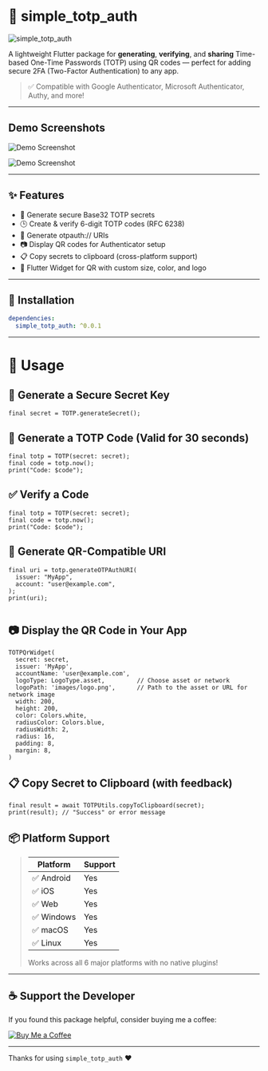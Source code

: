# 🔐 simple_totp_auth

![simple_totp_auth](https://i.ibb.co/7N0Yr8wb/Add-a-subheading.png)

A lightweight Flutter package for **generating**, **verifying**, and **sharing** Time-based One-Time Passwords (TOTP) using QR codes — perfect for adding secure 2FA (Two-Factor Authentication) to any app.

> ✅ Compatible with Google Authenticator, Microsoft Authenticator, Authy, and more!

---
## Demo Screenshots
![Demo Screenshot](https://i.ibb.co/HTLrsGnS/Screenshot-272.png)

![Demo Screenshot](https://i.ibb.co/qLZQ199P/Screenshot-271.png)

---

## ✨ Features

- 🔑 Generate secure Base32 TOTP secrets
- 🕒 Create & verify 6-digit TOTP codes (RFC 6238)
- 📱 Generate otpauth:// URIs
- 📷 Display QR codes for Authenticator setup
- 📋 Copy secrets to clipboard (cross-platform support)
- 🧩 Flutter Widget for QR with custom size, color, and logo

---

## 🚀 Installation

```yaml
dependencies:
  simple_totp_auth: ^0.0.1
```
---
# 🧪 Usage
## 🔐 Generate a Secure Secret Key
```
final secret = TOTP.generateSecret();
```

## 🧮 Generate a TOTP Code (Valid for 30 seconds)
```
final totp = TOTP(secret: secret);
final code = totp.now();
print("Code: $code");
```

## ✅ Verify a Code
```
final totp = TOTP(secret: secret);
final code = totp.now();
print("Code: $code");
```
## 📡 Generate QR-Compatible URI
```
final uri = totp.generateOTPAuthURI(
  issuer: "MyApp",
  account: "user@example.com",
);
print(uri);


```
## 📷 Display the QR Code in Your App

```
TOTPQrWidget(
  secret: secret,
  issuer: 'MyApp',
  accountName: 'user@example.com',
  logoType: LogoType.asset,         // Choose asset or network
  logoPath: 'images/logo.png',      // Path to the asset or URL for network image
  width: 200,
  height: 200,
  color: Colors.white,
  radiusColor: Colors.blue,
  radiusWidth: 2,
  radius: 16,
  padding: 8,
  margin: 8,
)
```
## 📋 Copy Secret to Clipboard (with feedback)
```
final result = await TOTPUtils.copyToClipboard(secret);
print(result); // "Success" or error message

```

## 📦 **Platform Support**
>
> | Platform  | Support |
> |-----------|---------|
> | ✅ Android | Yes     |
> | ✅ iOS     | Yes     |
> | ✅ Web     | Yes     |
> | ✅ Windows | Yes     |
> | ✅ macOS   | Yes     |
> | ✅ Linux   | Yes     |
>
> Works across all 6 major platforms with no native plugins!

---

## ☕ Support the Developer

If you found this package helpful, consider buying me a coffee:

[![Buy Me a Coffee](https://img.shields.io/badge/☕-Buy%20Me%20a%20Coffee-yellow?logo=buy-me-a-coffee&style=for-the-badge)](https://buymeacoffee.com/hariswarsax)

---

Thanks for using `simple_totp_auth` ❤️

